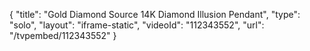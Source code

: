 {
    "title": "Gold   Diamond Source 14K Diamond Illusion Pendant",
    "type": "solo",
    "layout": "iframe-static",
    "videoId": "112343552",
    "url": "\/tvpembed\/112343552"
}